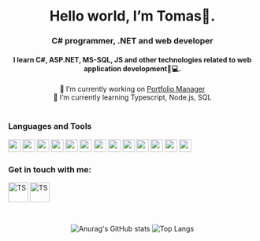 



  <h1 align="center" > Hello world, I’m Tomas👋. </h1>
  <h3 align="center">C# programmer, .NET and web developer</h3>
  <h4 align="center">I learn C#, ASP.NET, MS-SQL, JS and other technologies related to web application development👀💻.</h4>

<div align="center">  🔭 I’m currently working on <a href="https://github.com/TomasSobotaT/Portfolio_Manager">Portfolio Manager<a> </div>
<div align="center">  🌱 I’m currently learning Typescript, Node.js, SQL  </div> </br>  






<h3>Languages and Tools</h3>
<p>
  <img height="25" src="https://img.shields.io/badge/-C%23-3484D2.svg?logo=csharp&style=plastic">
  <img height="25" src="https://img.shields.io/badge/-.NET-512BD4.svg?logo=.net&style=plastic">
  <img height="25" src="https://img.shields.io/badge/-MSSQL-CC2927.svg?logo=microsoftsqlserver&style=plastic">
  <img height="25" src="https://img.shields.io/badge/-Visual%20Studio-5C2D91.svg?logo=visualstudio&style=plastic">
  <img height="25" src="https://img.shields.io/badge/-HTML-E34F29.svg?logo=html5&style=plastic">
  <img height="25" src="https://img.shields.io/badge/-CSS-1572B6.svg?logo=css3&style=plastic">
  <img height="25" src="https://img.shields.io/badge/-Bootstrap-7952B3.svg?logo=bootstrap&style=plastic">
  <img height="25" src="https://img.shields.io/badge/-Javascript-F7DF1E.svg?logo=javascript&style=plastic">
  <img height="25"src="https://img.shields.io/badge/-Typescript-3198f1.svg?logo=Typescript&style=plastic">
  <img height="25" src="https://img.shields.io/badge/-VS%20Code-007ACC.svg?logo=visualstudiocode&style=plastic">
  <img height="25" src="https://img.shields.io/badge/-Swagger-85EA2D.svg?logo=swagger&style=plastic">
  <img height="25" src="https://img.shields.io/badge/-Git-F05032.svg?logo=git&style=plastic">
  <img height="25" src="https://img.shields.io/badge/-Github-181717.svg?logo=github&style=plastic">
</p>



<h3 align="left">Get in touch with me:</h3>
<p>
<a href="mailto:t.sobota@volny.cz" target="_blank"><img align="center" src="https://tsobota.cz/Loga/mail.png" alt="TS" height="40" width="40" /></a>
<a href="https://www.linkedin.com/in/tomas-sobota" target="_blank"><img align="center" src="https://tsobota.cz/Loga/ln.png" alt="TS" height="40" width="40" /></a>
</p>

</br>

<div align="center">
  
![Anurag's GitHub stats](https://github-readme-stats.vercel.app/api?username=TomasSobotaT&show_icons=true&theme=transparent)
![Top Langs](https://github-readme-stats.vercel.app/api/top-langs/?username=TomasSobotaT&layout=compact)

</div>
